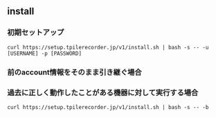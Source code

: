 ## install
### 初期セットアップ

`curl https://setup.tpilerecorder.jp/v1/install.sh | bash -s -- -u [USERNAME] -p [PASSWORD]`

### 前のaccount情報をそのまま引き継ぐ場合
### 過去に正しく動作したことがある機器に対して実行する場合

`curl https://setup.tpilerecorder.jp/v1/install.sh | bash -s -- -b`
